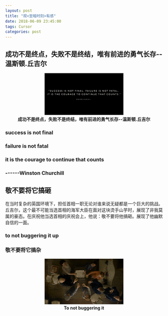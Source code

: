```yaml
---
layout: post
title: "观<至暗时刻>有感"
date: 2018-06-09 23:45:00
tags: Cursor
categories: post
---
```


## 成功不是终点，失败不是终结，唯有前进的勇气长存--温斯顿.丘吉尔

<center>
<img src="https://github.com/Codeniu/Codeniu.github.io/raw/master/images/Churchill1.png" width="50%" height="50%" />
<br>
<strong>成功不是终点，失败不是终结，唯有前进的勇气长存--温斯顿.丘吉尔</strong>
</center>

### success is not final

### failure is not fatal

### it is the courage to continue that counts

### ------Winston Churchill

## 敬不要将它搞砸

在当时复杂的英国环境下，担任首相一职无论对谁来说无疑都是一个巨大的挑战。丘吉尔，这个最不可能当选首相的海军大臣在面对这块烫手山芋时，展现了非我莫属的豪态。在庆祝他当选首相的庆祝会上，他说：敬不要将他搞砸。展现了他幽默自信的一面。

### to not buggering it up

### 敬不要将它搞杂

<center>
<img src="https://github.com/Codeniu/Codeniu.github.io/raw/master/images/Churchill2.png" width="50%" height="50%" />
<br>
<strong>To not buggering it</strong>
</center>
